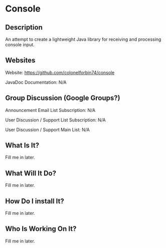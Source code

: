 <!--

    Copyright (c) 2017, Adam W. Dace

    FIXME: This software is distributable under the BSD license. See the terms of the
    BSD license in the documentation provided with this software.

    http://www.opensource.org/licenses/bsd-license.php

-->

# Console
## Description
An attempt to create a lightweight Java library for receiving and processing console input.


## Websites
Website:                    https://github.com/colonelforbin74/console

JavaDoc Documentation:      N/A

## Group Discussion (Google Groups?)
Announcement Email List Subscription: N/A

User Discussion / Support List Subscription: N/A

User Discussion / Support Main List: N/A

## What Is It?
Fill me in later.

## What Will It Do?
Fill me in later.

## How Do I install It?
Fill me in later.

## Who Is Working On It?
Fill me in later.
